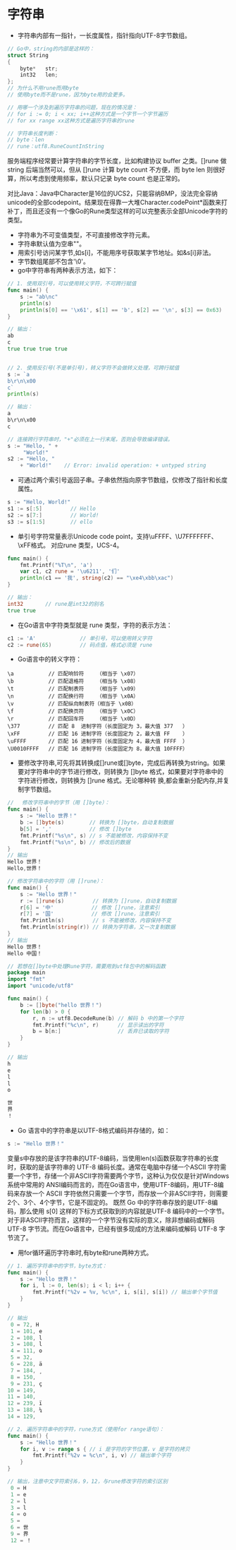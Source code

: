 
字符串
=========

- 字符串内部有一指针，一长度属性，指针指向UTF-8字节数组。

```c
// Go中，string的内部是这样的：
struct String
{
    byte*   str;
    int32   len;
};
// 为什么不用rune而用byte
// 使用byte而不是rune，因为byte用的会更多。

// 用哪一个涉及到遍历字符串的问题，现在的情况是：
// for i := 0; i < xx; i++这种方式是一个字节一个字节遍历
// for xx range xx这种方式是遍历字符串的rune

// 字符串长度判断：
// byte：len
// rune：utf8.RuneCountInString
```

服务端程序经常要计算字符串的字节长度，比如构建协议 buffer 之类。[]rune 做 string 后端当然可以，但从 []rune 计算 byte count 不方便，而 byte len 则很好算，所以考虑到使用频率，默认只记录 byte count 也是正常的。

对比Java：Java中Character是16位的UCS2，只能容纳BMP，没法完全容纳unicode的全部codepoint。结果现在得靠一大堆Character.codePoint*函数来打补丁，而且还没有一个像Go的Rune类型这样的可以完整表示全部Unicode字符的类型。


- 字符串为不可变值类型，不可直接修改字符元素。
- 字符串默认值为空串""。
- 用索引号访问某字节,如s[i]，不能用序号获取某字节地址。如&s[i]非法。
- 字节数组尾部不包含'\0'。
- go中字符串有两种表示方法，如下：

```go
// 1. 使用双引号，可以使用转义字符，不可跨行赋值
func main() {
    s := "ab\nc"
    println(s)
	println(s[0] == '\x61', s[1] == 'b', s[2] == '\n', s[3] == 0x63)
}

// 输出：
ab
c
true true true true


// 2. 使用反引号(不是单引号)，转义字符不会做转义处理，可跨行赋值
s := `a
b\r\n\x00
c`
println(s)

// 输出：
a
b\r\n\x00
c

// 连接跨行字符串时，"+"必须在上一行末尾，否则会导致编译错误。
s := "Hello, " +
     "World!"
s2 := "Hello, "
    + "World!"    // Error: invalid operation: + untyped string

```

- 可通过两个索引号返回子串。子串依然指向原字节数组，仅修改了指针和长度属性。

```go
s := "Hello, World!"
s1 := s[:5]         // Hello
s2 := s[7:]         // World!
s3 := s[1:5]        // ello
```

- 单引号字符常量表示Unicode code point，支持\uFFFF、\U7FFFFFFF、\xFF格式。 对应rune 类型，UCS-4。

```go
func main() {
    fmt.Printf("%T\n", 'a')
    var c1, c2 rune = '\u6211', '们'
    println(c1 == '我', string(c2) == "\xe4\xbb\xac")
}

// 输出：
int32       // rune是int32的别名
true true
```
- 在Go语言中字符类型就是 rune 类型，字符的表示方法：

```go
c1 := 'A'              // 单引号，可以使用转义字符
c2 := rune(65)         // 码点值，格式必须是 rune
```
- Go语言中的转义字符：

```
\a           // 匹配响铃符    （相当于 \x07）
\b           // 匹配退格符    （相当与 \x08）
\t           // 匹配制表符    （相当于 \x09）
\n           // 匹配换行符    （相当于 \x0A）
\v           // 匹配纵向制表符（相当于 \x0B）
\f           // 匹配换页符    （相当于 \x0C）
\r           // 匹配回车符    （相当于 \x0D）
\377         // 匹配 8  进制字符（长度固定为 3，最大值 377   ）
\xFF         // 匹配 16 进制字符（长度固定为 2，最大值 FF    ）
\uFFFF       // 匹配 16 进制字符（长度固定为 4，最大值 FFFF  ）
\U0010FFFF   // 匹配 16 进制字符（长度固定为 8，最大值 10FFFF）
```

- 要修改字符串,可先将其转换成[]rune或[]byte，完成后再转换为string。如果要对字符串中的字节进行修改，则转换为 []byte 格式，如果要对字符串中的字符进行修改，则转换为 []rune 格式。无论哪种转 换,都会重新分配内存,并复制字节数组。

```go
// 　修改字符串中的字节（用 []byte）：
func main() {
	s := "Hello 世界！"
	b := []byte(s)        // 转换为 []byte，自动复制数据
	b[5] = ','            // 修改 []byte
	fmt.Printf("%s\n", s) // s 不能被修改，内容保持不变
	fmt.Printf("%s\n", b) // 修改后的数据
}
// 输出
Hello 世界！
Hello,世界！

// 修改字符串中的字符（用 []rune）：
func main() {
	s := "Hello 世界！"
	r := []rune(s)         // 转换为 []rune，自动复制数据
	r[6] = '中'            // 修改 []rune，注意索引
	r[7] = '国'            // 修改 []rune，注意索引
	fmt.Println(s)         // s 不能被修改，内容保持不变
	fmt.Println(string(r)) // 转换为字符串，又一次复制数据
}
// 输出
Hello 世界！
Hello 中国！

// 若想在[]byte中处理Rune字符，需要用到utf8包中的解码函数
package main
import "fmt"
import "unicode/utf8"

func main() {
	b := []byte("hello 世界！")
	for len(b) > 0 {
		r, n := utf8.DecodeRune(b) // 解码 b 中的第一个字符
		fmt.Printf("%c\n", r)      // 显示读出的字符
		b = b[n:]                  // 丢弃已读取的字符
	}
}

// 输出
h
e
l
l
o

世
界
！
```

- Go 语言中的字符串是以UTF-8格式编码并存储的，如：

```go
s := "Hello 世界！"
```
变量s中存放的是该字符串的UTF-8编码，当使用len(s)函数获取字符串的长度时，获取的是该字符串的 UTF-8 编码长度。通常在电脑中存储一个ASCII 字符需要一个字节，存储一个非ASCII字符需要两个字节，这种认为仅仅是针对Windows系统中常用的 ANSI编码而言的，而在Go语言中，使用UTF-8编码，用UTF-8编码来存放一个 ASCII 字符依然只需要一个字节，而存放一个非ASCII字符，则需要2个、3个、4个字节，它是不固定的。
既然 Go 中的字符串存放的是UTF-8编码，那么使用 s[0] 这样的下标方式获取到的内容就是UTF-8 编码中的一个字节。对于非ASCII字符而言，这样的一个字节没有实际的意义，除非想编码或解码UTF-8 字节流。而在Go语言中，已经有很多现成的方法来编码或解码 UTF-8 字节流了。

- 用for循环遍历字符串时,有byte和rune两种方式。

```go
// 1. 遍历字符串中的字节，byte方式：
func main() {
	s := "Hello 世界！"
	for i, l := 0, len(s); i < l; i++ {
		fmt.Printf("%2v = %v, %c\n", i, s[i], s[i]) // 输出单个字节值
	}
}

// 输出
 0 = 72, H
 1 = 101, e
 2 = 108, l
 3 = 108, l
 4 = 111, o
 5 = 32,  
 6 = 228, ä
 7 = 184, ¸
 8 = 150, 
 9 = 231, ç
10 = 149, 
11 = 140, 
12 = 239, ï
13 = 188, ¼
14 = 129, 

// 2. 遍历字符串中的字符，rune方式（使用for range语句）：
func main() {
	s := "Hello 世界！"
	for i, v := range s { // i 是字符的字节位置，v 是字符的拷贝
		fmt.Printf("%2v = %c\n", i, v) // 输出单个字符
	}
}

// 输出，注意中文字符索引6，9，12，与rune修改字符的索引区别
 0 = H
 1 = e
 2 = l
 3 = l
 4 = o
 5 =  
 6 = 世
 9 = 界
 12 = ！
```
